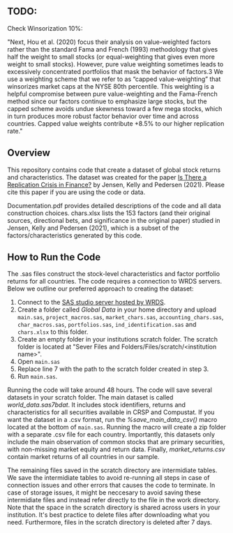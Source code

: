 ## TODO:

Check Winsorization 10%:

"Next, Hou et al. (2020) focus their analysis on value-weighted factors rather than the
standard Fama and French (1993) methodology that gives half the weight to small stocks (or
equal-weighting that gives even more weight to small stocks). However, pure value weighting
sometimes leads to excessively concentrated portfolios that mask the behavior of factors.3
We use a weighting scheme that we refer to as “capped value-weighting” that winsorizes
market caps at the NYSE 80th percentile. This weighting is a helpful compromise between
pure value-weighting and the Fama-French method since our factors continue to emphasize
large stocks, but the capped scheme avoids undue skewness toward a few mega stocks, which
in turn produces more robust factor behavior over time and across countries. Capped value
weights contribute +8.5% to our higher replication rate."

## Overview
This repository contains code that create a dataset of global stock returns and characteristics. The dataset was created for the paper [Is There a Replication Crisis in Finance?](https://papers.ssrn.com/sol3/papers.cfm?abstract_id=3774514) by Jensen, Kelly and Pedersen (2021). Please cite this paper if you are using the code or data.

Documentation.pdf provides detailed descriptions of the code and all data construction choices. chars.xlsx lists the 153 factors (and their original sources, directional bets, and significance in the original paper) studied in Jensen, Kelly and Pedersen (2021), which is a subset of the factors/characteristics generated by this code.

## How to Run the Code
The .sas files construct the stock-level characteristics and factor portfolio returns for all countries. The code requires a connection to WRDS servers. Below we outline our preferred approach to creating the dataset:

1. Connect to the [SAS studio server hosted by WRDS](https://wrds-cloud.wharton.upenn.edu/SASStudio/index?locale=en_US).  
2. Create a folder called _Global Data_ in your home directory and upload `main.sas`, `project_macros.sas`, `market_chars.sas`, `accounting_chars.sas`, `char_macros.sas`, `portfolios.sas`, `ind_identification.sas` and `chars.xlsx` to this folder.
3. Create an empty folder in your institutions scratch folder. The scratch folder is located at "Sever Files and Folders/Files/scratch/\<institution name\>".
4. Open `main.sas` 
5. Replace line 7 with the path to the scratch folder created in step 3. 
6. Run `main.sas`. 

Running the code will take around 48 hours. The code will save several datasets in your scratch folder. The main dataset is called _world_data.sas7bdat_. It includes stock identifiers, returns and characteristics for all securities available in CRSP and Compustat. If you want the dataset in a .csv format, run the _%save_main_data_csv()_ macro located at the bottom of `main.sas`. Running the macro will create a zip folder with a separate .csv file for each country. Importantly, this datasets only include the main observation of common stocks that are primary securities, with non-missing market equity and return data. Finally, _market_returns.csv_ contain market returns of all countries in our sample. 

The remaining files saved in the scratch directory are intermidiate tables. We save the intermidiate tables to avoid re-running all steps in case of connection issues and other errors that causes the code to terminate. In case of storage issues, it might be neccesary to avoid saving these intermidiate files and instead refer directly to the file in the work directory. 
Note that the space in the scratch directory is shared across users in your institution. It's best practice to delete files after downloading what you need. Furthermore, files in the scratch directory is deleted after 7 days.
